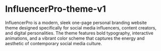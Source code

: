 # InfluencerPro-theme-v1
InfluencerPro is a modern, sleek one-page personal branding website theme designed specifically for social media influencers, content creators, and digital personalities. The theme features bold typography, interactive animations, and a vibrant color scheme that captures the energy and aesthetic of contemporary social media culture.
